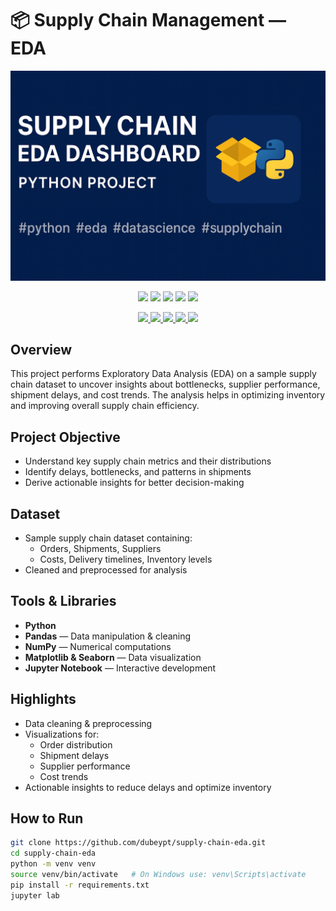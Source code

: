 # 📦 Supply Chain Management — EDA
![Banner](banner.png)

<p align="center">
  <img src="https://img.shields.io/badge/Python-3.9-blue" />
  <img src="https://img.shields.io/badge/EDA-Exploratory%20Data%20Analysis-brightgreen" />
  <img src="https://img.shields.io/badge/Pandas-Data%20Manipulation-orange" />
  <img src="https://img.shields.io/badge/NumPy-Numerical%20Computing-yellow" />
  <img src="https://img.shields.io/badge/Status-Completed-success" />
</p>

<p align="center">
  <a href="https://github.com/dubeypt/supply-chain-eda">
    <img src="https://img.shields.io/github/license/dubeypt/supply-chain-eda" />
    <img src="https://img.shields.io/github/issues/dubeypt/supply-chain-eda" />
    <img src="https://img.shields.io/github/forks/dubeypt/supply-chain-eda" />
    <img src="https://img.shields.io/github/stars/dubeypt/supply-chain-eda" />
    <img src="https://img.shields.io/github/last-commit/dubeypt/supply-chain-eda" />
  </a>
</p>

## Overview
This project performs Exploratory Data Analysis (EDA) on a sample supply chain dataset to uncover insights about bottlenecks, supplier performance, shipment delays, and cost trends. The analysis helps in optimizing inventory and improving overall supply chain efficiency.

## Project Objective
- Understand key supply chain metrics and their distributions
- Identify delays, bottlenecks, and patterns in shipments
- Derive actionable insights for better decision-making

## Dataset
- Sample supply chain dataset containing:
  - Orders, Shipments, Suppliers
  - Costs, Delivery timelines, Inventory levels
- Cleaned and preprocessed for analysis

## Tools & Libraries
- **Python**
- **Pandas** — Data manipulation & cleaning
- **NumPy** — Numerical computations
- **Matplotlib & Seaborn** — Data visualization
- **Jupyter Notebook** — Interactive development

## Highlights
- Data cleaning & preprocessing
- Visualizations for:
  - Order distribution
  - Shipment delays
  - Supplier performance
  - Cost trends
- Actionable insights to reduce delays and optimize inventory

## How to Run
```bash
git clone https://github.com/dubeypt/supply-chain-eda.git
cd supply-chain-eda
python -m venv venv
source venv/bin/activate   # On Windows use: venv\Scripts\activate
pip install -r requirements.txt
jupyter lab
